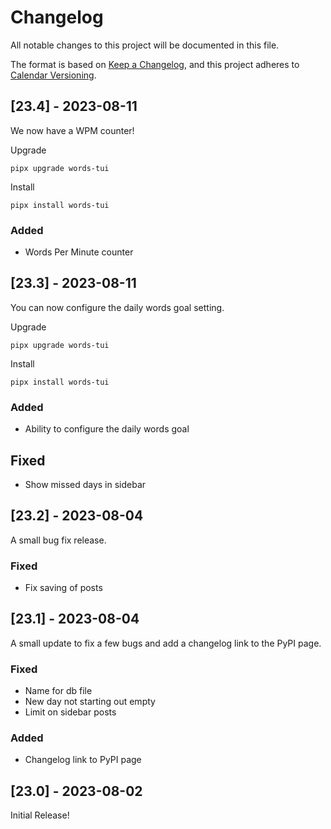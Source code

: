 # Changelog

All notable changes to this project will be documented in this file.

The format is based on [Keep a Changelog](https://keepachangelog.com/en/1.0.0/),
and this project adheres to [Calendar Versioning](https://calver.org).

## [23.4] - 2023-08-11

We now have a WPM counter!

Upgrade
```console
pipx upgrade words-tui
```
Install
```console
pipx install words-tui
```

### Added
 * Words Per Minute counter 

## [23.3] - 2023-08-11

You can now configure the daily words goal setting.

Upgrade
```console
pipx upgrade words-tui
```
Install
```console
pipx install words-tui
```

### Added
* Ability to configure the daily words goal

## Fixed
* Show missed days in sidebar

## [23.2] - 2023-08-04

A small bug fix release.

### Fixed
* Fix saving of posts

## [23.1] - 2023-08-04

A small update to fix a few bugs and add a changelog link to the PyPI page.

### Fixed
* Name for db file
* New day not starting out empty
* Limit on sidebar posts

### Added 
* Changelog link to PyPI page

## [23.0] - 2023-08-02

Initial Release!

